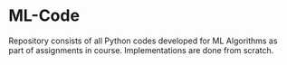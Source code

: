 # ML-Code

Repository consists of all Python codes developed for ML Algorithms as part of assignments in course. Implementations are done from scratch. 
